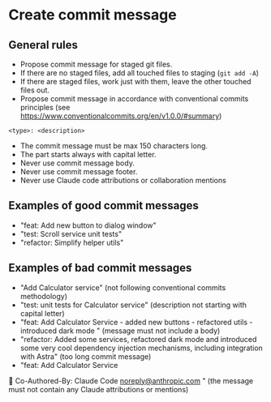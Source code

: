 # Create commit message

## General rules

- Propose commit message for staged git files.
- If there are no staged files, add all touched files to staging (`git add -A`)
- If there are staged files, work just with them, leave the other touched files out.
- Propose commit message in accordance with conventional commits principles (see https://www.conventionalcommits.org/en/v1.0.0/#summary)

```
<type>: <description>
```

- The commit message must be max 150 characters long.
- The <description> part starts always with capital letter.
- Never use commit message body.
- Never use commit message footer.
- Never use Claude code attributions or collaboration mentions

## Examples of good commit messages

- "feat: Add new button to dialog window"
- "test: Scroll service unit tests"
- "refactor: Simplify helper utils"

## Examples of bad commit messages

- "Add Calculator service" (not following conventional commits methodology)
- "test: unit tests for Calculator service" (description not starting with capital letter)
- "feat: Add Calculator Service - added new buttons - refactored utils - introduced dark mode
  " (message must not include a body)
- "refactor: Added some services, refactored dark mode and introduced some very cool dependency injection mechanisms, including integration with Astra" (too long commit message)
- "feat: Add Calculator Service

🤖 Co-Authored-By: Claude Code noreply@anthropic.com
" (the message must not contain any Claude attributions or mentions)
